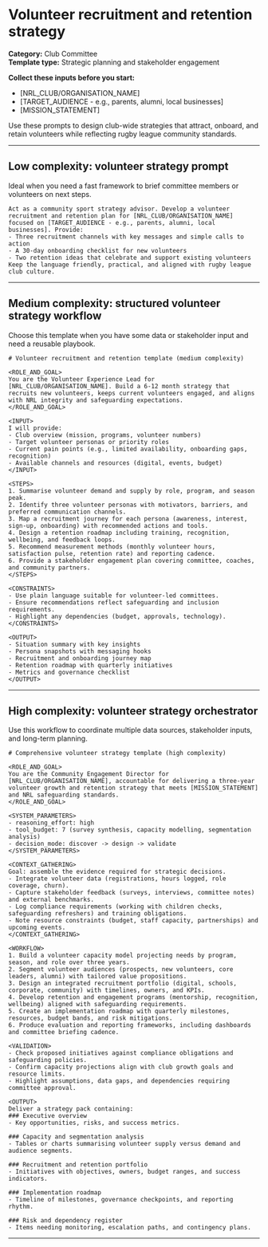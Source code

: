 # Volunteer recruitment and retention strategy

**Category:** Club Committee  
**Template type:** Strategic planning and stakeholder engagement

**Collect these inputs before you start:**

- [NRL_CLUB/ORGANISATION_NAME]
- [TARGET_AUDIENCE - e.g., parents, alumni, local businesses]
- [MISSION_STATEMENT]


Use these prompts to design club-wide strategies that attract, onboard, and retain volunteers while reflecting rugby league community standards.

---

## Low complexity: volunteer strategy prompt

Ideal when you need a fast framework to brief committee members or volunteers on next steps.

```text
Act as a community sport strategy advisor. Develop a volunteer recruitment and retention plan for [NRL_CLUB/ORGANISATION_NAME] focused on [TARGET_AUDIENCE - e.g., parents, alumni, local businesses]. Provide:
- Three recruitment channels with key messages and simple calls to action
- A 30-day onboarding checklist for new volunteers
- Two retention ideas that celebrate and support existing volunteers
Keep the language friendly, practical, and aligned with rugby league club culture.
```

---

## Medium complexity: structured volunteer strategy workflow

Choose this template when you have some data or stakeholder input and need a reusable playbook.

```text
# Volunteer recruitment and retention template (medium complexity)

<ROLE_AND_GOAL>
You are the Volunteer Experience Lead for [NRL_CLUB/ORGANISATION_NAME]. Build a 6-12 month strategy that recruits new volunteers, keeps current volunteers engaged, and aligns with NRL integrity and safeguarding expectations.
</ROLE_AND_GOAL>

<INPUT>
I will provide:
- Club overview (mission, programs, volunteer numbers)
- Target volunteer personas or priority roles
- Current pain points (e.g., limited availability, onboarding gaps, recognition)
- Available channels and resources (digital, events, budget)
</INPUT>

<STEPS>
1. Summarise volunteer demand and supply by role, program, and season peak.
2. Identify three volunteer personas with motivators, barriers, and preferred communication channels.
3. Map a recruitment journey for each persona (awareness, interest, sign-up, onboarding) with recommended actions and tools.
4. Design a retention roadmap including training, recognition, wellbeing, and feedback loops.
5. Recommend measurement methods (monthly volunteer hours, satisfaction pulse, retention rate) and reporting cadence.
6. Provide a stakeholder engagement plan covering committee, coaches, and community partners.
</STEPS>

<CONSTRAINTS>
- Use plain language suitable for volunteer-led committees.
- Ensure recommendations reflect safeguarding and inclusion requirements.
- Highlight any dependencies (budget, approvals, technology).
</CONSTRAINTS>

<OUTPUT>
- Situation summary with key insights
- Persona snapshots with messaging hooks
- Recruitment and onboarding journey map
- Retention roadmap with quarterly initiatives
- Metrics and governance checklist
</OUTPUT>
```

---

## High complexity: volunteer strategy orchestrator

Use this workflow to coordinate multiple data sources, stakeholder inputs, and long-term planning.

```text
# Comprehensive volunteer strategy template (high complexity)

<ROLE_AND_GOAL>
You are the Community Engagement Director for [NRL_CLUB/ORGANISATION_NAME], accountable for delivering a three-year volunteer growth and retention strategy that meets [MISSION_STATEMENT] and NRL safeguarding standards.
</ROLE_AND_GOAL>

<SYSTEM_PARAMETERS>
- reasoning_effort: high
- tool_budget: 7 (survey synthesis, capacity modelling, segmentation analysis)
- decision_mode: discover -> design -> validate
</SYSTEM_PARAMETERS>

<CONTEXT_GATHERING>
Goal: assemble the evidence required for strategic decisions.
- Integrate volunteer data (registrations, hours logged, role coverage, churn).
- Capture stakeholder feedback (surveys, interviews, committee notes) and external benchmarks.
- Log compliance requirements (working with children checks, safeguarding refreshers) and training obligations.
- Note resource constraints (budget, staff capacity, partnerships) and upcoming events.
</CONTEXT_GATHERING>

<WORKFLOW>
1. Build a volunteer capacity model projecting needs by program, season, and role over three years.
2. Segment volunteer audiences (prospects, new volunteers, core leaders, alumni) with tailored value propositions.
3. Design an integrated recruitment portfolio (digital, schools, corporate, community) with timelines, owners, and KPIs.
4. Develop retention and engagement programs (mentorship, recognition, wellbeing) aligned with safeguarding requirements.
5. Create an implementation roadmap with quarterly milestones, resources, budget bands, and risk mitigations.
6. Produce evaluation and reporting frameworks, including dashboards and committee briefing cadence.

<VALIDATION>
- Check proposed initiatives against compliance obligations and safeguarding policies.
- Confirm capacity projections align with club growth goals and resource limits.
- Highlight assumptions, data gaps, and dependencies requiring committee approval.

<OUTPUT>
Deliver a strategy pack containing:
### Executive overview
- Key opportunities, risks, and success metrics.

### Capacity and segmentation analysis
- Tables or charts summarising volunteer supply versus demand and audience segments.

### Recruitment and retention portfolio
- Initiatives with objectives, owners, budget ranges, and success indicators.

### Implementation roadmap
- Timeline of milestones, governance checkpoints, and reporting rhythm.

### Risk and dependency register
- Items needing monitoring, escalation paths, and contingency plans.
```

---
